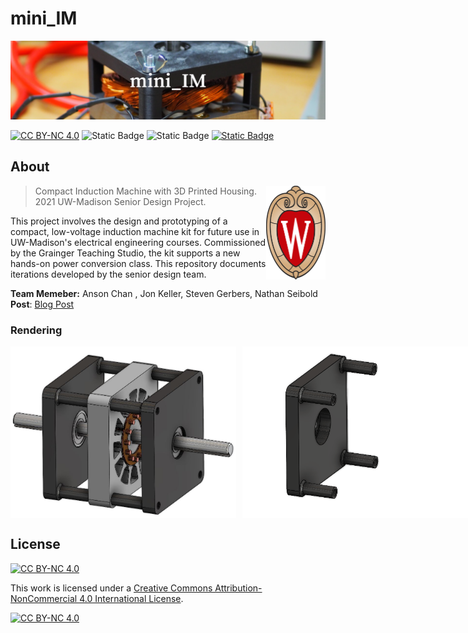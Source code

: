 # mini_IM 
![mini_IM_banner](images/mini_IM.png)

[![CC BY-NC 4.0][cc-by-nc-shield]][cc-by-nc]
![Static Badge](https://img.shields.io/badge/Free-For_Non_Commerical_Use-blue)
![Static Badge](https://img.shields.io/badge/CAD-SolidWorks-red)
[![Static Badge](https://img.shields.io/badge/EM-JMAG%20Express-blue)](https://www.jmag-international.com/express/)


## About
> <img src="images/uw-crest-color-web-digital.png" align="right" height="150"/>
> Compact Induction Machine with 3D Printed Housing. 
> 2021 UW-Madison Senior Design Project.

This project involves the design and prototyping of a compact, low-voltage induction machine kit for future use in UW-Madison's electrical engineering courses. Commissioned by the Grainger Teaching Studio, the kit supports a new hands-on power conversion class. This repository documents iterations developed by the senior design team.

**Team Memeber:** Anson Chan , Jon Keller, Steven Gerbers, Nathan Seibold <br>
**Post**: [Blog Post](https://wchan29.github.io/portfolio/wempec_induction_3d/)

### Rendering
<div style="display: flex; gap: 10px; align-items: flex-start;">
  <img src="images/cad_p1.JPG" alt="Image 1" height="275">
  <img src="images/cad_p1_assembly_animation.gif" alt="Image 2" height="275">
</div>

## License
[![CC BY-NC 4.0][cc-by-nc-shield]][cc-by-nc]

This work is licensed under a
[Creative Commons Attribution-NonCommercial 4.0 International License][cc-by-nc].

[![CC BY-NC 4.0][cc-by-nc-image]][cc-by-nc]

[cc-by-nc]: https://creativecommons.org/licenses/by-nc/4.0/
[cc-by-nc-image]: https://licensebuttons.net/l/by-nc/4.0/88x31.png
[cc-by-nc-shield]: https://img.shields.io/badge/License-CC%20BY--NC%204.0-lightgrey.svg
